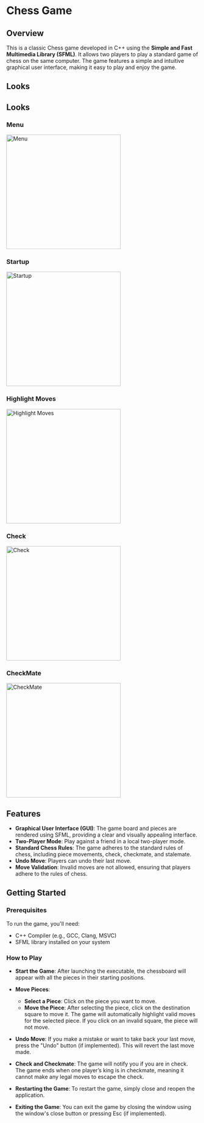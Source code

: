 # Chess Game

## Overview
This is a classic Chess game developed in C++ using the **Simple and Fast Multimedia Library (SFML)**. It allows two players to play a standard game of chess on the same computer. The game features a simple and intuitive graphical user interface, making it easy to play and enjoy the game.

## Looks
## Looks

### Menu
<img src="https://github.com/user-attachments/assets/7642b34d-19ad-4f6a-a743-f5baa96b6c3e" alt="Menu" width="300"/>

### Startup
<img src="https://github.com/user-attachments/assets/da184499-d401-4a66-911f-f11eaabcf279" alt="Startup" width="300"/>

### Highlight Moves
<img src="https://github.com/user-attachments/assets/e53824c1-4821-4b08-bfce-0ed884a5190b" alt="Highlight Moves" width="300"/>

### Check
<img src="https://github.com/user-attachments/assets/ce8349ea-f2bb-4a1f-a7b7-e6a19123dfa7" alt="Check" width="300"/>

### CheckMate
<img src="https://github.com/user-attachments/assets/7859137c-dde5-472c-af28-696decca7bf2" alt="CheckMate" width="300"/>

## Features
- **Graphical User Interface (GUI)**: The game board and pieces are rendered using SFML, providing a clear and visually appealing interface.
- **Two-Player Mode**: Play against a friend in a local two-player mode.
- **Standard Chess Rules**: The game adheres to the standard rules of chess, including piece movements, check, checkmate, and stalemate.
- **Undo Move**: Players can undo their last move.
- **Move Validation**: Invalid moves are not allowed, ensuring that players adhere to the rules of chess.

## Getting Started

### Prerequisites
To run the game, you'll need:
- C++ Compiler (e.g., GCC, Clang, MSVC)
- SFML library installed on your system

### How to Play

- **Start the Game**: After launching the executable, the chessboard will appear with all the pieces in their starting positions.
  
- **Move Pieces**: 
  - **Select a Piece**: Click on the piece you want to move.
  - **Move the Piece**: After selecting the piece, click on the destination square to move it. The game will automatically highlight valid moves for the selected piece. If you click on an invalid square, the piece will not move.

- **Undo Move**: If you make a mistake or want to take back your last move, press the "Undo" button (if implemented). This will revert the last move made.

- **Check and Checkmate**: The game will notify you if you are in check. The game ends when one player’s king is in checkmate, meaning it cannot make any legal moves to escape the check.

- **Restarting the Game**: To restart the game, simply close and reopen the application.

- **Exiting the Game**: You can exit the game by closing the window using the window's close button or pressing Esc (if implemented).
